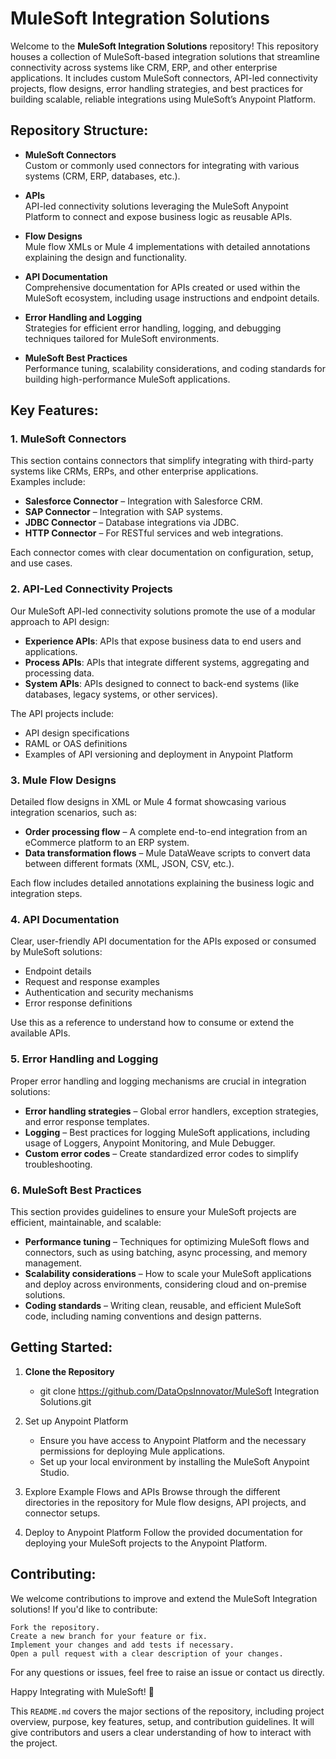 # MuleSoft Integration Solutions

Welcome to the **MuleSoft Integration Solutions** repository! This repository houses a collection of MuleSoft-based integration solutions that streamline connectivity across systems like CRM, ERP, and other enterprise applications. It includes custom MuleSoft connectors, API-led connectivity projects, flow designs, error handling strategies, and best practices for building scalable, reliable integrations using MuleSoft’s Anypoint Platform.

## Repository Structure:

- **MuleSoft Connectors**  
  Custom or commonly used connectors for integrating with various systems (CRM, ERP, databases, etc.).
  
- **APIs**  
  API-led connectivity solutions leveraging the MuleSoft Anypoint Platform to connect and expose business logic as reusable APIs.

- **Flow Designs**  
  Mule flow XMLs or Mule 4 implementations with detailed annotations explaining the design and functionality.

- **API Documentation**  
  Comprehensive documentation for APIs created or used within the MuleSoft ecosystem, including usage instructions and endpoint details.

- **Error Handling and Logging**  
  Strategies for efficient error handling, logging, and debugging techniques tailored for MuleSoft environments.

- **MuleSoft Best Practices**  
  Performance tuning, scalability considerations, and coding standards for building high-performance MuleSoft applications.

## Key Features:

### 1. MuleSoft Connectors

This section contains connectors that simplify integrating with third-party systems like CRMs, ERPs, and other enterprise applications.  
Examples include:
- **Salesforce Connector** – Integration with Salesforce CRM.
- **SAP Connector** – Integration with SAP systems.
- **JDBC Connector** – Database integrations via JDBC.
- **HTTP Connector** – For RESTful services and web integrations.

Each connector comes with clear documentation on configuration, setup, and use cases.

### 2. API-Led Connectivity Projects

Our MuleSoft API-led connectivity solutions promote the use of a modular approach to API design:
- **Experience APIs**: APIs that expose business data to end users and applications.
- **Process APIs**: APIs that integrate different systems, aggregating and processing data.
- **System APIs**: APIs designed to connect to back-end systems (like databases, legacy systems, or other services).

The API projects include:
- API design specifications
- RAML or OAS definitions
- Examples of API versioning and deployment in Anypoint Platform

### 3. Mule Flow Designs

Detailed flow designs in XML or Mule 4 format showcasing various integration scenarios, such as:
- **Order processing flow** – A complete end-to-end integration from an eCommerce platform to an ERP system.
- **Data transformation flows** – Mule DataWeave scripts to convert data between different formats (XML, JSON, CSV, etc.).

Each flow includes detailed annotations explaining the business logic and integration steps.

### 4. API Documentation

Clear, user-friendly API documentation for the APIs exposed or consumed by MuleSoft solutions:
- Endpoint details
- Request and response examples
- Authentication and security mechanisms
- Error response definitions

Use this as a reference to understand how to consume or extend the available APIs.

### 5. Error Handling and Logging

Proper error handling and logging mechanisms are crucial in integration solutions:
- **Error handling strategies** – Global error handlers, exception strategies, and error response templates.
- **Logging** – Best practices for logging MuleSoft applications, including usage of Loggers, Anypoint Monitoring, and Mule Debugger.
- **Custom error codes** – Create standardized error codes to simplify troubleshooting.

### 6. MuleSoft Best Practices

This section provides guidelines to ensure your MuleSoft projects are efficient, maintainable, and scalable:
- **Performance tuning** – Techniques for optimizing MuleSoft flows and connectors, such as using batching, async processing, and memory management.
- **Scalability considerations** – How to scale your MuleSoft applications and deploy across environments, considering cloud and on-premise solutions.
- **Coding standards** – Writing clean, reusable, and efficient MuleSoft code, including naming conventions and design patterns.

## Getting Started:

1. **Clone the Repository**  
 
     - git clone https://github.com/DataOpsInnovator/MuleSoft Integration Solutions.git

2. Set up Anypoint Platform

    - Ensure you have access to Anypoint Platform and the necessary permissions for deploying Mule applications.
    - Set up your local environment by installing the MuleSoft Anypoint Studio.

3. Explore Example Flows and APIs
Browse through the different directories in the repository for Mule flow designs, API projects, and connector setups.

4. Deploy to Anypoint Platform
Follow the provided documentation for deploying your MuleSoft projects to the Anypoint Platform.


## Contributing:
We welcome contributions to improve and extend the MuleSoft Integration solutions! If you'd like to contribute:
    
    Fork the repository.
    Create a new branch for your feature or fix.
    Implement your changes and add tests if necessary.
    Open a pull request with a clear description of your changes.

For any questions or issues, feel free to raise an issue or contact us directly.


Happy Integrating with MuleSoft! 🚀

This `README.md` covers the major sections of the repository, including project overview, purpose, key features, setup, and contribution guidelines. It will give contributors and users a clear understanding of how to interact with the project.

